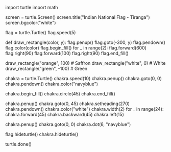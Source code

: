 import turtle
import math

screen = turtle.Screen()
screen.title("Indian National Flag - Tiranga")
screen.bgcolor("white")

flag = turtle.Turtle()
flag.speed(5)

def draw_rectangle(color, y):
    flag.penup()
    flag.goto(-300, y)
    flag.pendown()
    flag.color(color)
    flag.begin_fill()
    for _ in range(2):
        flag.forward(600)
        flag.right(90)
        flag.forward(100)
        flag.right(90)
    flag.end_fill()

draw_rectangle("orange", 100)     # Saffron
draw_rectangle("white", 0)        # White
draw_rectangle("green", -100)     # Green

chakra = turtle.Turtle()
chakra.speed(10)
chakra.penup()
chakra.goto(0, 0)
chakra.pendown()
chakra.color("navyblue")

chakra.begin_fill()
chakra.circle(45)
chakra.end_fill()

chakra.penup()
chakra.goto(0, 45)
chakra.setheading(270)
chakra.pendown()
chakra.color("white")
chakra.width(2)
for _ in range(24):
    chakra.forward(45)
    chakra.backward(45)
    chakra.left(15)

chakra.penup()
chakra.goto(0, 0)
chakra.dot(6, "navyblue")

flag.hideturtle()
chakra.hideturtle()

turtle.done()
